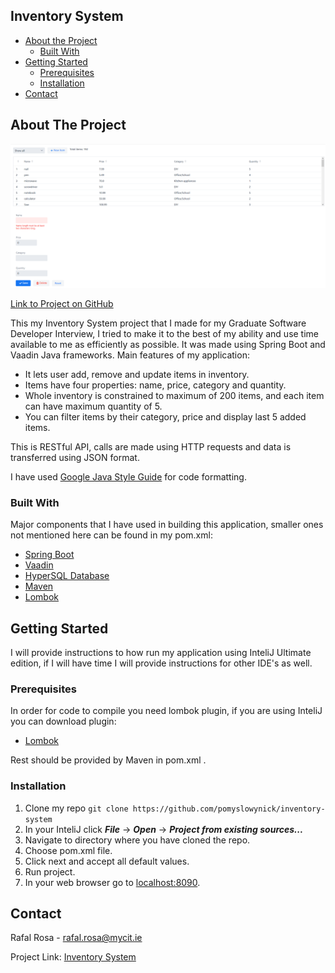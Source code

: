 <!-- TABLE OF CONTENTS -->
## Inventory System

* [About the Project](#about-the-project)
  * [Built With](#built-with)
* [Getting Started](#getting-started)
  * [Prerequisites](#prerequisites)
  * [Installation](#installation)
* [Contact](#contact)




<!-- ABOUT THE PROJECT -->
## About The Project

![Inventory System Screen Shot](images/inventory_system_menu_screenshot.png)

[Link to Project on GitHub](ttps://github.com/pomyslowynick/inventory-system)

This my Inventory System project that I made for my Graduate Software Developer Interview, I tried to make it to the best of my ability and use time available to me as efficiently as possible.
It was made using Spring Boot and Vaadin Java frameworks.
Main features of my application:
* It lets user add, remove and update items in inventory.
* Items have four properties: name, price, category and quantity.
* Whole inventory is constrained to maximum of 200 items, and each item can have maximum quantity of 5.
* You can filter items by their category, price and display last 5 added items.

This is RESTful API, calls are made using HTTP requests and data is transferred using JSON format.

I have used [Google Java Style Guide](https://google.github.io/styleguide/javaguide.html) for code formatting.

### Built With
Major components that I have used in building this application, smaller ones not mentioned here can be found in my pom.xml:
* [Spring Boot](https://spring.io/projects/spring-boot)
* [Vaadin](https://vaadin.com/)
* [HyperSQL Database](http://hsqldb.org/)
* [Maven](https://maven.apache.org/)
* [Lombok](https://projectlombok.org/)


<!-- GETTING STARTED -->
## Getting Started

I will provide instructions to how run my application using InteliJ Ultimate edition, if I will have time I will provide instructions for other IDE's as well.

### Prerequisites

In order for code to compile you need lombok plugin, if you are using InteliJ you can download plugin:
* [Lombok](https://plugins.jetbrains.com/plugin/6317-lombok)

Rest should be provided by Maven in pom.xml .

### Installation
1. Clone my repo ```git clone https://github.com/pomyslowynick/inventory-system```
2. In your InteliJ click ***File*** -> ***Open*** -> ***Project from existing sources...***
3. Navigate to directory where you have cloned the repo.
3. Choose pom.xml file.
4. Click next and accept all default values.
5. Run project.
6. In your web browser go to [localhost:8090](localhost:8090).

<!-- CONTACT -->
## Contact

Rafal Rosa - rafal.rosa@mycit.ie

Project Link: [Inventory System](https://github.com/pomyslowynick/inventory-system)






